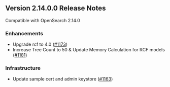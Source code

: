 ## Version 2.14.0.0 Release Notes

Compatible with OpenSearch 2.14.0

### Enhancements

* Upgrade rcf to 4.0 ([#1173](https://github.com/opensearch-project/anomaly-detection/pull/1173))
* Increase Tree Count to 50 & Update Memory Calculation for RCF models ([#1181](https://github.com/opensearch-project/anomaly-detection/pull/1181))

### Infrastructure
* Update sample cert and admin keystore ([#1163](https://github.com/opensearch-project/anomaly-detection/pull/1163))
